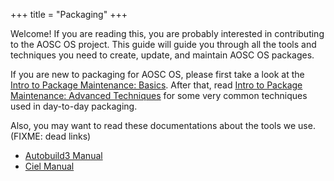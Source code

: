 +++
title = "Packaging"
+++

Welcome! If you are reading this, you are probably interested in contributing to the AOSC OS project. This guide will guide you through all the tools and techniques you need to create, update, and maintain AOSC OS packages.

If you are new to packaging for AOSC OS, please first take a look at the [Intro to Package Maintenance: Basics](@/dev/system/basics.md). After that, read [Intro to Package Maintenance: Advanced Techniques](@/dev/system/advanced-techniques.md) for some very common techniques used in day-to-day packaging.

Also, you may want to read these documentations about the tools we use. (FIXME: dead links)
- [Autobuild3 Manual](#)
- [Ciel Manual](#)
